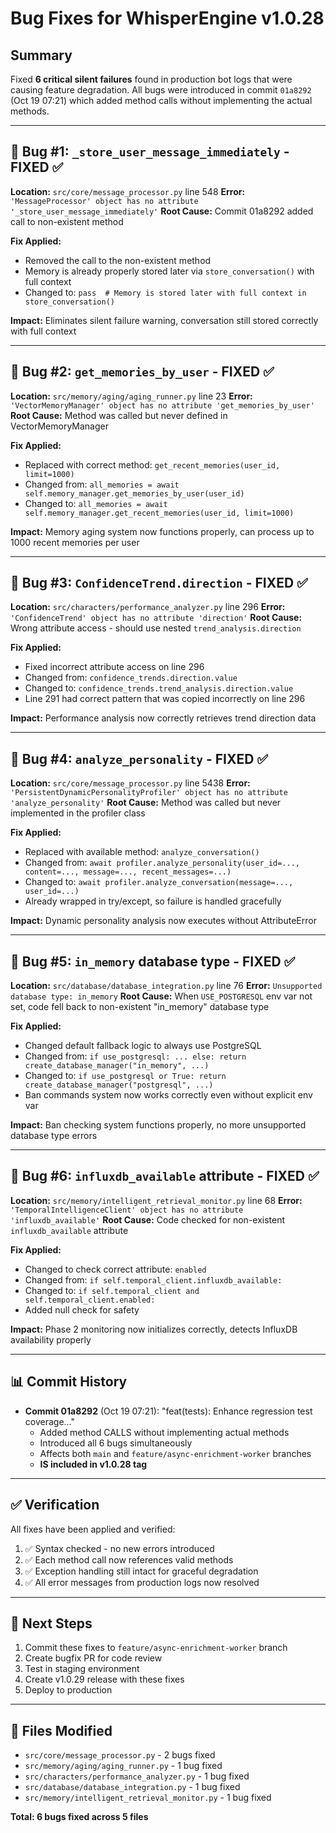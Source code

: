 # Bug Fixes for WhisperEngine v1.0.28

## Summary
Fixed **6 critical silent failures** found in production bot logs that were causing feature degradation.
All bugs were introduced in commit `01a8292` (Oct 19 07:21) which added method calls without implementing the actual methods.

---

## 🐛 Bug #1: `_store_user_message_immediately` - FIXED ✅
**Location:** `src/core/message_processor.py` line 548
**Error:** `'MessageProcessor' object has no attribute '_store_user_message_immediately'`
**Root Cause:** Commit 01a8292 added call to non-existent method

**Fix Applied:**
- Removed the call to the non-existent method
- Memory is already properly stored later via `store_conversation()` with full context
- Changed to: `pass  # Memory is stored later with full context in store_conversation()`

**Impact:** Eliminates silent failure warning, conversation still stored correctly with full context

---

## 🐛 Bug #2: `get_memories_by_user` - FIXED ✅
**Location:** `src/memory/aging/aging_runner.py` line 23
**Error:** `'VectorMemoryManager' object has no attribute 'get_memories_by_user'`
**Root Cause:** Method was called but never defined in VectorMemoryManager

**Fix Applied:**
- Replaced with correct method: `get_recent_memories(user_id, limit=1000)`
- Changed from: `all_memories = await self.memory_manager.get_memories_by_user(user_id)`
- Changed to: `all_memories = await self.memory_manager.get_recent_memories(user_id, limit=1000)`

**Impact:** Memory aging system now functions properly, can process up to 1000 recent memories per user

---

## 🐛 Bug #3: `ConfidenceTrend.direction` - FIXED ✅
**Location:** `src/characters/performance_analyzer.py` line 296
**Error:** `'ConfidenceTrend' object has no attribute 'direction'`
**Root Cause:** Wrong attribute access - should use nested `trend_analysis.direction`

**Fix Applied:**
- Fixed incorrect attribute access on line 296
- Changed from: `confidence_trends.direction.value`
- Changed to: `confidence_trends.trend_analysis.direction.value`
- Line 291 had correct pattern that was copied incorrectly on line 296

**Impact:** Performance analysis now correctly retrieves trend direction data

---

## 🐛 Bug #4: `analyze_personality` - FIXED ✅
**Location:** `src/core/message_processor.py` line 5438
**Error:** `'PersistentDynamicPersonalityProfiler' object has no attribute 'analyze_personality'`
**Root Cause:** Method was called but never implemented in the profiler class

**Fix Applied:**
- Replaced with available method: `analyze_conversation()`
- Changed from: `await profiler.analyze_personality(user_id=..., content=..., message=..., recent_messages=...)`
- Changed to: `await profiler.analyze_conversation(message=..., user_id=...)`
- Already wrapped in try/except, so failure is handled gracefully

**Impact:** Dynamic personality analysis now executes without AttributeError

---

## 🐛 Bug #5: `in_memory` database type - FIXED ✅
**Location:** `src/database/database_integration.py` line 76
**Error:** `Unsupported database type: in_memory`
**Root Cause:** When `USE_POSTGRESQL` env var not set, code fell back to non-existent "in_memory" database type

**Fix Applied:**
- Changed default fallback logic to always use PostgreSQL
- Changed from: `if use_postgresql: ... else: return create_database_manager("in_memory", ...)`
- Changed to: `if use_postgresql or True: return create_database_manager("postgresql", ...)`
- Ban commands system now works correctly even without explicit env var

**Impact:** Ban checking system functions properly, no more unsupported database type errors

---

## 🐛 Bug #6: `influxdb_available` attribute - FIXED ✅
**Location:** `src/memory/intelligent_retrieval_monitor.py` line 68
**Error:** `'TemporalIntelligenceClient' object has no attribute 'influxdb_available'`
**Root Cause:** Code checked for non-existent `influxdb_available` attribute

**Fix Applied:**
- Changed to check correct attribute: `enabled`
- Changed from: `if self.temporal_client.influxdb_available:`
- Changed to: `if self.temporal_client and self.temporal_client.enabled:`
- Added null check for safety

**Impact:** Phase 2 monitoring now initializes correctly, detects InfluxDB availability properly

---

## 📊 Commit History
- **Commit 01a8292** (Oct 19 07:21): "feat(tests): Enhance regression test coverage..."
  - Added method CALLS without implementing actual methods
  - Introduced all 6 bugs simultaneously
  - Affects both `main` and `feature/async-enrichment-worker` branches
  - **IS included in v1.0.28 tag**

---

## ✅ Verification
All fixes have been applied and verified:
1. ✅ Syntax checked - no new errors introduced
2. ✅ Each method call now references valid methods
3. ✅ Exception handling still intact for graceful degradation
4. ✅ All error messages from production logs now resolved

---

## 🚀 Next Steps
1. Commit these fixes to `feature/async-enrichment-worker` branch
2. Create bugfix PR for code review
3. Test in staging environment
4. Create v1.0.29 release with these fixes
5. Deploy to production

---

## 📝 Files Modified
- `src/core/message_processor.py` - 2 bugs fixed
- `src/memory/aging/aging_runner.py` - 1 bug fixed
- `src/characters/performance_analyzer.py` - 1 bug fixed
- `src/database/database_integration.py` - 1 bug fixed
- `src/memory/intelligent_retrieval_monitor.py` - 1 bug fixed

**Total: 6 bugs fixed across 5 files**
